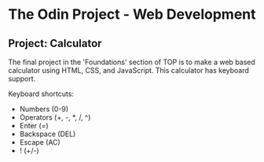 # The Odin Project - Web Development #
## Project: Calculator ##
The final project in the 'Foundations' section of TOP is to make a web 
based calculator using HTML, CSS, and JavaScript. This calculator has
keyboard support.

Keyboard shortcuts:
* Numbers (0-9)
* Operators (+, -, *, /, ^)
* Enter (=)
* Backspace (DEL)
* Escape (AC)
* ! (+/-)
